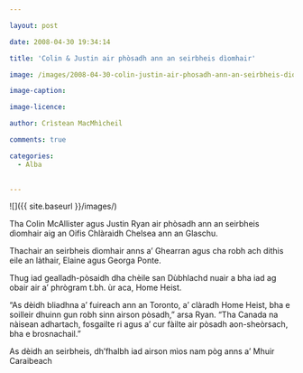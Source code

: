 ```yaml
---

layout: post

date: 2008-04-30 19:34:14

title: 'Colin & Justin air phòsadh ann an seirbheis dìomhair'

image: /images/2008-04-30-colin-justin-air-phosadh-ann-an-seirbheis-diomhair.jpg

image-caption:

image-licence:

author: Crìstean MacMhìcheil

comments: true

categories:
  - Alba
  

---
```


![]({{ site.baseurl }}/images/)

Tha Colin McAllister agus Justin Ryan air phòsadh ann an seirbheis dìomhair aig an Oifis Chlàraidh Chelsea ann an Glaschu.

<!--more-->

Thachair an seirbheis dìomhair anns a&#8217; Ghearran agus cha robh ach dithis eile an làthair, Elaine agus Georga Ponte.

Thug iad gealladh-pòsaidh dha chèile san Dùbhlachd nuair a bha iad ag obair air a&#8217; phrògram t.bh. ùr aca, Home Heist.

&#8220;As dèidh bliadhna a&#8217; fuireach ann an Toronto, a&#8217; clàradh Home Heist, bha e soilleir dhuinn gun robh sinn airson pòsadh,&#8221; arsa Ryan. &#8220;Tha Canada na nàisean adhartach, fosgailte ri agus a&#8217; cur fàilte air pòsadh aon-sheòrsach, bha e brosnachail.&#8221;

As dèidh an seirbheis, dh&#8217;fhalbh iad airson mìos nam pòg anns a&#8217; Mhuir Caraibeach
